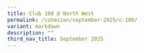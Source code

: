```yaml
---
title: Club 100 @ North West
permalink: /cohesion/september-2025/c-100/
variant: markdown
description: ""
third_nav_title: September 2025
---
```

